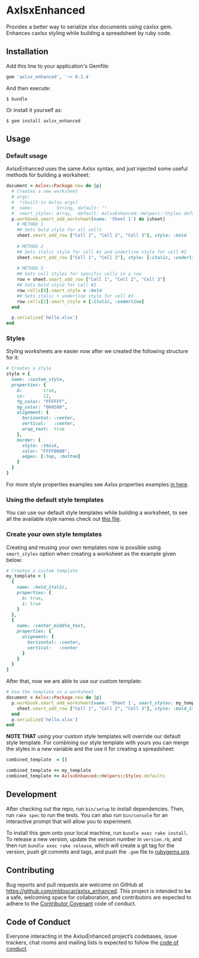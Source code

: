 # AxlsxEnhanced

Provides a better way to serialize xlsx documents using caxlsx gem. Enhances caxlsx styling while building a spreadsheet by ruby code.

## Installation

Add this line to your application's Gemfile:

```ruby
gem 'axlsx_enhanced', '~> 0.1.4'
```

And then execute:

    $ bundle

Or install it yourself as:

    $ gem install axlsx_enhanced

## Usage

### Default usage

AxlsxEnhanced uses the same Axlsx syntax, and just injected some useful methods for building a worksheet:

```ruby
document = Axlsx::Package.new do |p|
  # Creates a new worksheet
  # args:
  #  *(built-in Axlsx args)
  #  name:         String, default: ""
  #  smart_styles: Array,  default: AxlsxEnhanced::Helpers::Styles.defaults
  p.workbook.smart_add_worksheet(name: 'Sheet 1') do |sheet|
    # METHOD 1
    ## Sets bold style for all cells
    sheet.smart_add_row ["Cell 1", "Cell 2", "Cell 3"], style: :bold
    
    # METHOD 2
    ## Sets italic style for cell #1 and underline style for cell #2
    sheet.smart_add_row ["Cell 1", "Cell 2"], style: [:italic, :underline]
    
    # METHOD 3
    ## Sets cell styles for specific cells in a row
    row = sheet.smart_add_row ["Cell 1", "Cell 2", "Cell 3"]
    ## Sets bold style for cell #1
    row.cells[0].smart_style = :bold
    ## Sets italic + underline style for cell #3
    row.cells[2].smart_style = [:italic, :underline]
  end

  p.serialize('hello.xlsx')
end
```

### Styles

Styling worksheets are easier now after we created the following structure for it:

```ruby
# Creates a style
style = {
  name: :custom_style,
  properties: {
    b:        true,
    sz:       12,
    fg_color: "FFFFFF",
    bg_color: "004586",
    alignment: {
      horizontal: :center,
      vertical:   :center,
      wrap_text:  true
    },
    border: {
      style: :thick,
      color: "FFFF0000",
      edges: [:top, :bottom]
    }
  }
}
```

For more style properties examples see Axlsx properties examples [in here](https://github.com/randym/axlsx/blob/master/examples/example.rb).

### Using the default style templates
You can use our default style templates while building a worksheet, to see all the available style names check out [this file](https://github.com/mldoscar/axlsx_enhanced/blob/master/lib/axlsx_enhanced/helpers/styles/defaults.rb).

### Create your own style templates

Creating and reusing your own templates now is possible using `smart_styles` option when creating a worksheet as the example given below:

```ruby
# Creates a custom template
my_template = [
  {
    name: :bold_italic,
    properties: {
      b: true, 
      i: true
    }
  },
  {
    name: :center_middle_text,
    properties: {
      alignment: {
        horizontal: :center,
        vertical:   :center
      }
    }
  }
]
```

After that, now we are able to use our custom template:

```ruby
# Use the template in a worksheet
document = Axlsx::Package.new do |p|
  p.workbook.smart_add_worksheet(name: 'Sheet 1', smart_styles: my_template) do |sheet|
    sheet.smart_add_row ["Cell 1", "Cell 2", "Cell 3"], style: :bold_italic
  end
  p.serialize('hello.xlsx')
end
```

**NOTE THAT** using your custom style templates will override our default style template. For combining our style template with yours you can merge the styles in a new variable and the use it for creating a spreadsheet:

```ruby
combined_template  = []

combined_template += my_template
combined_template += AxlsxEnhanced::Helpers::Styles.defaults
```

## Development

After checking out the repo, run `bin/setup` to install dependencies. Then, run `rake spec` to run the tests. You can also run `bin/console` for an interactive prompt that will allow you to experiment.

To install this gem onto your local machine, run `bundle exec rake install`. To release a new version, update the version number in `version.rb`, and then run `bundle exec rake release`, which will create a git tag for the version, push git commits and tags, and push the `.gem` file to [rubygems.org](https://rubygems.org).

## Contributing

Bug reports and pull requests are welcome on GitHub at https://github.com/mldoscar/axlsx_enhanced. This project is intended to be a safe, welcoming space for collaboration, and contributors are expected to adhere to the [Contributor Covenant](http://contributor-covenant.org) code of conduct.

## Code of Conduct

Everyone interacting in the AxlsxEnhanced project’s codebases, issue trackers, chat rooms and mailing lists is expected to follow the [code of conduct](https://github.com/mldoscar/axlsx_enhanced/blob/master/CODE_OF_CONDUCT.md).
